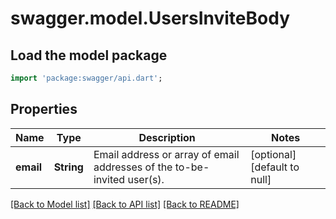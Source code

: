 # swagger.model.UsersInviteBody

## Load the model package
```dart
import 'package:swagger/api.dart';
```

## Properties
Name | Type | Description | Notes
------------ | ------------- | ------------- | -------------
**email** | **String** | Email address or array of email addresses of the to-be-invited user(s). | [optional] [default to null]

[[Back to Model list]](../README.md#documentation-for-models) [[Back to API list]](../README.md#documentation-for-api-endpoints) [[Back to README]](../README.md)

